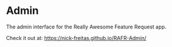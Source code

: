 # Admin

The admin interface for the Really Awesome Feature Request app.

Check it out at: https://nick-freitas.github.io/RAFR-Admin/
